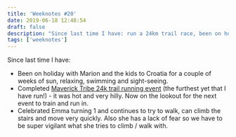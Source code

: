 ```yaml
---
title: 'Weeknotes #20'
date: 2019-06-18 12:48:54
draft: false
description: "Since last time I have: run a 24km trail race, been on holiday to Croatia, celebrated Emma's first birthday."
tags: ['weeknotes']
---
```


Since last time I have:

*   Been on holiday with Marion and the kids to Croatia for a couple of weeks of sun, relaxing, swimming and sight-seeing.
*   Completed [Maverick Tribe 24k trail running event](https://www.strava.com/activities/2395541069) (the furthest yet that I have run!) - it was hot and very hilly. Now on the lookout for the next event to train and run in.
*   Celebrated Emma turning 1 and continues to try to walk, can climb the stairs and move very quickly. Also she has a lack of fear so we have to be super vigilant what she tries to climb / walk with.
